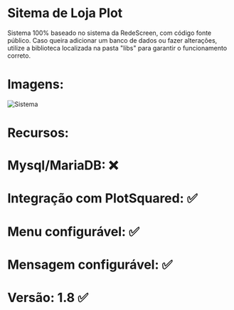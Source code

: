 # Sitema de Loja Plot

Sistema 100% baseado no sistema da RedeScreen, com código fonte público.
Caso queira adicionar um banco de dados ou fazer alterações, utilize a biblioteca
localizada na pasta "libs" para garantir o funcionamento correto.

# Imagens:

![Sistema](https://i.imgur.com/PPJZEUb.png)



# Recursos:
 # Mysql/MariaDB: ❌
 # Integração com PlotSquared: ✅
 # Menu configurável: ✅
 # Mensagem configurável: ✅
 # Versão: 1.8 ✅
 


 

